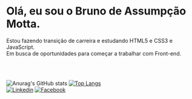 
# Olá, eu sou o Bruno de Assumpção Motta.
<p>Estou fazendo transição de carreira e estudando HTML5 e CSS3 e JavaScript. <br>
Em busca de oportunidades para começar a trabalhar com Front-end. </p><br> <br>


![Anurag's GitHub stats](https://github-readme-stats.vercel.app/api?username=Bruno-Assumpcao-Motta&show_icons=true&theme=algolia)
[![Top Langs](https://github-readme-stats.vercel.app/api/top-langs/?username=Bruno-Assumpcao-Motta&show_icons=true&theme=algolia)](https://github.com/Bruno-Assumpcao-Motta/github-readme-stats)  <br>
[![Linkedin](https://img.shields.io/badge/LinkedIn-0077B5?style=for-the-badge&logo=linkedin&logoColor=white)](https://www.linkedin.com/in/bruno-de-assump%C3%A7%C3%A3o-motta-22334135/)
[![Facebook](https://img.shields.io/badge/Facebook-1877F2?style=for-the-badge&logo=facebook&logoColor=white)](https://www.facebook.com/bruno.assumpcao.1)

